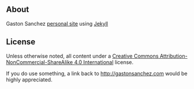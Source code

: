 ## About

Gaston Sanchez [personal site](http://gastonsanchez.com) using [Jekyll](http://github.com/mojombo/jekyll)


## License

Unless otherwise noted, all content under a 
[Creative Commons Attribution-NonCommercial-ShareAlike 4.0 International](http://creativecommons.org/licenses/by-nc-sa/4.0/) 
license.

If you do use something, a link back to http://gastonsanchez.com would be highly appreciated.